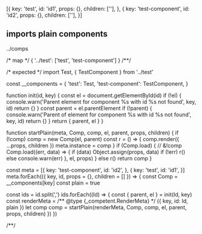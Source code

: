 [{
  key: 'test',
  id: 'id1',
  props: {},
  children: [''],
}, {
  key: 'test-component',
  id: 'id2',
  props: {},
  children: [''],
}]

## imports plain components
../comps

/* map */
{ '../test': ['test', 'test-component'] }
/**/

/* expected */
import Test, { TestComponent } from '../test'

const __components = {
  'test': Test,
  'test-component': TestComponent,
}

function init(id, key) {
  const el = document.getElementById(id)
  if (!el) {
    console.warn('Parent element for component %s with id %s not found', key, id)
    return {}
  }
  const parent = el.parentElement
  if (!parent) {
    console.warn('Parent of element for component %s with id %s not found', key, id)
    return {}
  }
  return { parent, el  }
}

function startPlain(meta, Comp, comp, el, parent, props, children) {
  if (!comp) comp = new Comp(el, parent)
  const r = () => {
    comp.render({ ...props, children })
    meta.instance = comp
  }
  if (Comp.load) { // &!comp
    Comp.load((err, data) => {
      if (data) Object.assign(props, data)
      if (!err) r()
      else console.warn(err)
    }, el, props)
  } else r()
  return comp
}

const meta = [{
  key: 'test-component',
  id: 'id2',
},
{
  key: 'test',
  id: 'id1',
}]
meta.forEach(({ key, id, props = {}, children = [] }) => {
  const Comp = __components[key]
  const plain = true
  

  const ids = id.split(',')
  ids.forEach((Id) => {
    const { parent, el } = init(Id, key)
    const renderMeta = /** @type {_competent.RenderMeta} */ ({ key, id: Id, plain })
    let comp
    comp = startPlain(renderMeta, Comp, comp, el, parent, props, children)
  })
})

/**/